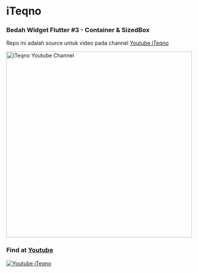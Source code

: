 # iTeqno

### Bedah Widget Flutter #3 - Container & SizedBox

Repo ini adalah source untuk video pada channel [Youtube iTeqno](https://youtu.be/AOUBhXORt_0)

<img width="493" alt="iTeqno Youtube Channel" src="https://user-images.githubusercontent.com/343957/159128619-d7973e85-6da7-4c55-9eb6-2d755ab98d3e.png">

### Find at [Youtube](https://youtu.be/AOUBhXORt_0)
[![Youtube iTeqno](http://img.youtube.com/vi/AOUBhXORt_0/0.jpg)](https://youtu.be/AOUBhXORt_0 "Bottom Navigation Bar")
